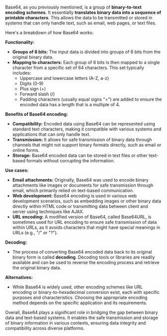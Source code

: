Base64, as you previously mentioned, is a group of **binary-to-text encoding schemes**. It essentially **translates binary data into a sequence of printable characters**. This allows the data to be transmitted or stored in systems that can only handle text, such as email, web pages, or text files.

Here's a breakdown of how Base64 works:

**Functionality:**

- **Groups of 6 bits:** The input data is divided into groups of 6 bits from the original binary data.
- **Mapping to characters:** Each group of 6 bits is then mapped to a single character from a specific set of 64 characters. This set typically includes:
    - Uppercase and lowercase letters (A-Z, a-z)
    - Digits (0-9)
    - Plus sign (+)
    - Forward slash (/)
    - Padding characters (usually equal signs "=") are added to ensure the encoded data has a length that is a multiple of 4.

**Benefits of Base64 encoding:**

- **Compatibility:** Encoded data using Base64 can be represented using standard text characters, making it compatible with various systems and applications that can only handle text.
- **Transmission:** It allows for safe transmission of binary data through channels that might not support binary formats directly, such as email or online forms.
- **Storage:** Base64 encoded data can be stored in text files or other text-based formats without corrupting the information.

**Use cases:**

- **Email attachments:** Originally, Base64 was used to encode binary attachments like images or documents for safe transmission through email, which primarily relied on text-based communication.
- **Web development:** Base64 encoding is used in various web development scenarios, such as embedding images or other binary data directly within HTML code or transmitting data between client and server using techniques like AJAX.
- **URL encoding:** A modified version of Base64, called Base64URL, is sometimes used for URL encoding to ensure safe transmission of data within URLs, as it avoids characters that might have special meanings in URLs (e.g., "/" or "?").

**Decoding:**

- The process of converting Base64 encoded data back to its original binary form is called **decoding**. Decoding tools or libraries are readily available and can be used to reverse the encoding process and retrieve the original binary data.

**Alternatives:**

- While Base64 is widely used, other encoding schemes like URL encoding or binary-to-hexadecimal conversion exist, each with specific purposes and characteristics. Choosing the appropriate encoding method depends on the specific application and its requirements.

Overall, Base64 plays a significant role in bridging the gap between binary data and text-based systems. It enables the safe transmission and storage of binary information in various contexts, ensuring data integrity and compatibility across diverse platforms.